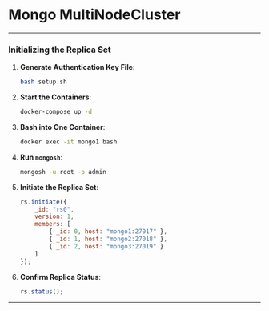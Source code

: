 # Mongo MultiNodeCluster

---

### Initializing the Replica Set

1. **Generate Authentication Key File**:
    ```sh
    bash setup.sh
    ```

2. **Start the Containers**:
    ```sh
    docker-compose up -d
    ```

3. **Bash into One Container**:
    ```sh
    docker exec -it mongo1 bash
    ```

4. **Run `mongosh`**:
    ```sh
    mongosh -u root -p admin
    ```

5. **Initiate the Replica Set**:
    ```javascript
    rs.initiate({
        _id: "rs0",
        version: 1,
        members: [
            { _id: 0, host: "mongo1:27017" },
            { _id: 1, host: "mongo2:27018" },
            { _id: 2, host: "mongo3:27019" }
        ]
    });
    ```

6. **Confirm Replica Status**:
    ```javascript
    rs.status();
    ```

---
